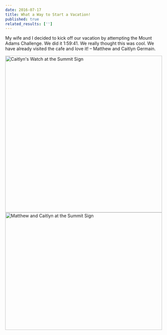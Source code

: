```yaml
---
date: 2016-07-17
title: What a Way to Start a Vacation!
published: true
related_results: ['']
---
```


<p>My wife and I decided to kick off our vacation by attempting the Mount Adams Challenge. We did it 1:59:41. We really thought this was cool. We have already visited the cafe and love it! – Matthew and Caitlyn Germain.</p>
<img src="/images/uploads/tumblrob67izjlc31teh94yo1500.jpg" alt="Caitlyn's Watch at the Summit Sign" width="500" height="500" class="img-fluid">
<img src="/images/uploads/tumblrob67izjlc31teh94yo2500.jpg" alt="Matthew and Caitlyn at the Summit Sign" width="500" height="375" class="img-fluid">

